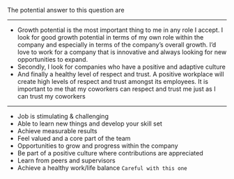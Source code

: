 The potential answer to this question are 

---

- Growth potential is the most important thing to me in any role I accept. I look for good growth potential in terms of my own role within the company and especially in terms of the company’s overall growth. I’d love to work for a company that is innovative and always looking for new opportunities to expand. 
- Secondly, I look for companies who have a positive and adaptive culture
- And finally a healthy level of  respect and trust. A positive workplace will create high levels of respect and trust amongst its employees. It is important to me that my coworkers can respect and trust me just as I can trust my coworkers

---

- Job is stimulating & challenging
- Able to learn new things and develop your skill set
- Achieve measurable results
- Feel valued and a core part of the team
- Opportunities to grow and progress within the company
- Be part of a positive culture where contributions are appreciated
- Learn from peers and supervisors
- Achieve a healthy work/life balance `Careful with this one`